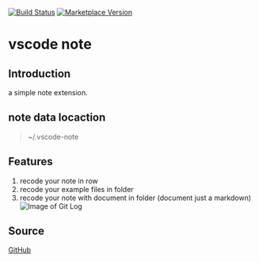 [![Build Status](https://travis-ci.org/shinhwagk/vscode-note.svg?branch=master)](https://travis-ci.org/shinhwagk/vscode-note) [![Marketplace Version](https://vsmarketplacebadge.apphb.com/version/shinhwagk.vscode-note.svg)](https://marketplace.visualstudio.com/items?itemName=shinhwagk.vscode-note)
# vscode note

## Introduction
a simple note extension.

## note data locaction
> ~/.vscode-note

## Features
1. recode your note in row
2. recode your example files in folder
3. recode your note with document in folder (document just a markdown)
![Image of Git Log](https://raw.githubusercontent.com/shinhwagk/vscode-note/dev/images/image.jpg)

## Source
[GitHub](https://github.com/shinhwagk/vscode-note)
